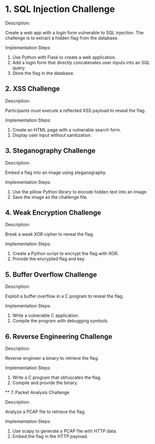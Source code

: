 # 1. SQL Injection Challenge

Description: 

Create a web app with a login form vulnerable to SQL injection. The challenge is to extract a hidden flag from the database.

Implementation Steps:

1. Use Python with Flask to create a web application.
2. Add a login form that directly concatenates user inputs into an SQL query.
3. Store the flag in the database.


## 2. XSS Challenge

Description: 

Participants must execute a reflected XSS payload to reveal the flag.

Implementation Steps:

1. Create an HTML page with a vulnerable search form.
2. Display user input without sanitization.


## 3. Steganography Challenge

Description: 

Embed a flag into an image using steganography.

Implementation Steps:

1. Use the pillow Python library to encode hidden text into an image.
2. Save the image as the challenge file.


## 4. Weak Encryption Challenge

Description: 

Break a weak XOR cipher to reveal the flag.

Implementation Steps:

1. Create a Python script to encrypt the flag with XOR.
2. Provide the encrypted flag and key.


## 5. Buffer Overflow Challenge

Description: 

Exploit a buffer overflow in a C program to reveal the flag.

Implementation Steps:

1. Write a vulnerable C application.
2. Compile the program with debugging symbols.


## 6. Reverse Engineering Challenge

Description: 

Reverse engineer a binary to retrieve the flag.

Implementation Steps:

1. Write a C program that obfuscates the flag.
2. Compile and provide the binary.


** 7. Packet Analysis Challenge

Description: 

Analyze a PCAP file to retrieve the flag.

Implementation Steps:

1. Use scapy to generate a PCAP file with HTTP data.
2. Embed the flag in the HTTP payload.
